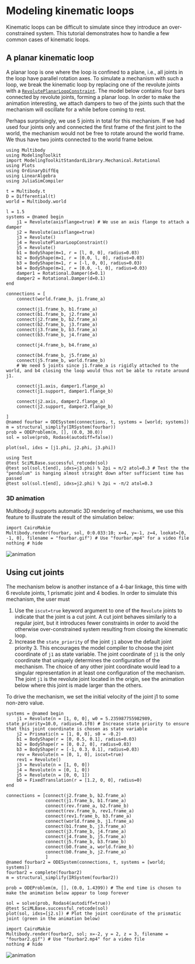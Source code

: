 # Modeling kinematic loops

Kinematic loops can be difficult to simulate since they introduce an over-constrained system. This tutorial demonstrates how to handle a few common cases of kinematic loops.

## A planar kinematic loop

A planar loop is one where the loop is confined to a plane, i.e., all joints in the loop have parallel rotation axes. To simulate a mechanism with such a loop, we break the kinematic loop by replacing one of the revolute joints with a [`RevolutePlanarLoopConstraint`](@ref). The model below contains four bars connected by revolute joints, forming a planar loop. In order to make the animation interesting, we attach dampers to two of the joints such that the mechanism will oscillate for a while before coming to rest.

Perhaps surprisingly, we use 5 joints in total for this mechanism. If we had used four joints only and connected the first frame of the first joint to the world, the mechanism would not be free to rotate around the world frame. We thus have two joints connected to the world frame below.

```@example kinloop
using Multibody
using ModelingToolkit
import ModelingToolkitStandardLibrary.Mechanical.Rotational
using Plots
using OrdinaryDiffEq
using LinearAlgebra
using JuliaSimCompiler

t = Multibody.t
D = Differential(t)
world = Multibody.world

l = 1.5
systems = @named begin
    j1 = Revolute(axisflange=true) # We use an axis flange to attach a damper
    j2 = Revolute(axisflange=true)
    j3 = Revolute()
    j4 = RevolutePlanarLoopConstraint()
    j5 = Revolute()
    b1 = BodyShape(m=1, r = [l, 0, 0], radius=0.03)
    b2 = BodyShape(m=1, r = [0.0, l, 0], radius=0.03)
    b3 = BodyShape(m=1, r = [-l, 0, 0], radius=0.03)
    b4 = BodyShape(m=1, r = [0.0, -l, 0], radius=0.03)
    damper1 = Rotational.Damper(d=0.1)
    damper2 = Rotational.Damper(d=0.1)
end

connections = [
    connect(world.frame_b, j1.frame_a)
    
    connect(j1.frame_b, b1.frame_a)
    connect(b1.frame_b, j2.frame_a)
    connect(j2.frame_b, b2.frame_a)
    connect(b2.frame_b, j3.frame_a)
    connect(j3.frame_b, b3.frame_a)
    connect(b3.frame_b, j4.frame_a)
    
    connect(j4.frame_b, b4.frame_a)
    
    connect(b4.frame_b, j5.frame_a)
    connect(j5.frame_b, world.frame_b) 
    # We need 5 joints since j1.frame_a is rigidly attached to the world, and b4 closing the loop would thus not be able to rotate around j1.

    connect(j1.axis, damper1.flange_a)
    connect(j1.support, damper1.flange_b)

    connect(j2.axis, damper2.flange_a)
    connect(j2.support, damper2.flange_b)
    
]
@named fourbar = ODESystem(connections, t, systems = [world; systems])
m = structural_simplify(IRSystem(fourbar))
prob = ODEProblem(m, [], (0.0, 30.0))
sol = solve(prob, Rodas4(autodiff=false))

plot(sol, idxs = [j1.phi, j2.phi, j3.phi])
```

```@example kinloop
using Test
@test SciMLBase.successful_retcode(sol)
@test sol(sol.t[end], idxs=j3.phi) % 2pi ≈ π/2 atol=0.3 # Test the the "pendulum" is hanging almost straight down after sufficient time has passed
@test sol(sol.t[end], idxs=j2.phi) % 2pi ≈ -π/2 atol=0.3

```


### 3D animation
Multibody.jl supports automatic 3D rendering of mechanisms, we use this feature to illustrate the result of the simulation below:

```@example kinloop
import CairoMakie
Multibody.render(fourbar, sol, 0:0.033:10; x=4, y=-1, z=4, lookat=[0, -1, 0], filename = "fourbar.gif") # Use "fourbar.mp4" for a video file
nothing # hide
```

![animation](fourbar.gif)


## Using cut joints

The mechanism below is another instance of a 4-bar linkage, this time with 6 revolute joints, 1 prismatic joint and 4 bodies. In order to simulate this mechanism, the user must
1. Use the `iscut=true` keyword argument to one of the `Revolute` joints to indicate that the joint is a cut joint. A cut joint behaves similarly to a regular joint, but it introduces fewer constraints in order to avoid the otherwise over-constrained system resulting from closing the kinematic loop.
2. Increase the `state_priority` of the joint `j1` above the default joint priority 3. This encourages the model compiler to choose the joint coordinate of `j1` as state variable. The joint coordinate of `j1` is the only coordinate that uniquely determines the configuration of the mechanism. The choice of any other joint coordinate would lead to a singular representation in at least one configuration of the mechanism. The joint `j1` is the revolute joint located in the origin, see the animation below where this joint is made larger than the others.


To drive the mechanism, we set the initial velocity of the joint j1 to some non-zero value.

```@example kinloop
systems = @named begin
    j1 = Revolute(n = [1, 0, 0], w0 = 5.235987755982989, state_priority=10.0, radius=0.1f0) # Increase state priority to ensure that this joint coordinate is chosen as state variable
    j2 = Prismatic(n = [1, 0, 0], s0 = -0.2)
    b1 = BodyShape(r = [0, 0.5, 0.1], radius=0.03)
    b2 = BodyShape(r = [0, 0.2, 0], radius=0.03)
    b3 = BodyShape(r = [-1, 0.3, 0.1], radius=0.03)
    rev = Revolute(n = [0, 1, 0], iscut=true)
    rev1 = Revolute()
    j3 = Revolute(n = [1, 0, 0])
    j4 = Revolute(n = [0, 1, 0])
    j5 = Revolute(n = [0, 0, 1])
    b0 = FixedTranslation(r = [1.2, 0, 0], radius=0)
end

connections = [connect(j2.frame_b, b2.frame_a)
               connect(j1.frame_b, b1.frame_a)
               connect(rev.frame_a, b2.frame_b)
               connect(rev.frame_b, rev1.frame_a)
               connect(rev1.frame_b, b3.frame_a)
               connect(world.frame_b, j1.frame_a)
               connect(b1.frame_b, j3.frame_a)
               connect(j3.frame_b, j4.frame_a)
               connect(j4.frame_b, j5.frame_a)
               connect(j5.frame_b, b3.frame_b)
               connect(b0.frame_a, world.frame_b)
               connect(b0.frame_b, j2.frame_a)
               ]
@named fourbar2 = ODESystem(connections, t, systems = [world; systems])
fourbar2 = complete(fourbar2)
m = structural_simplify(IRSystem(fourbar2))

prob = ODEProblem(m, [], (0.0, 1.4399)) # The end time is chosen to make the animation below appear to loop forever

sol = solve(prob, Rodas4(autodiff=true))
@test SciMLBase.successful_retcode(sol)
plot(sol, idxs=[j2.s]) # Plot the joint coordinate of the prismatic joint (green in the animation below)
```

```@example kinloop
import CairoMakie
Multibody.render(fourbar2, sol; x=-2, y = 2, z = 3, filename = "fourbar2.gif") # Use "fourbar2.mp4" for a video file
nothing # hide
```

![animation](fourbar2.gif)